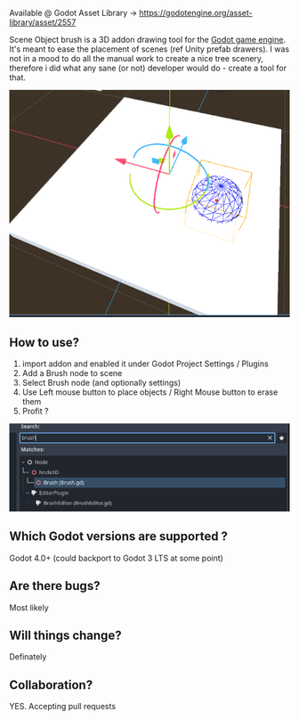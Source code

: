 Available @ Godot Asset Library -> https://godotengine.org/asset-library/asset/2557

Scene Object brush is a 3D addon drawing tool for the [Godot game engine][god]. It's meant to ease the placement of scenes (ref Unity prefab drawers). I was not in a mood to do all the manual work to create a nice tree scenery, therefore i did what any sane (or not) developer would do - create a tool for that.

<img alt="Object Brush in Action" src="resources/godot_object_brush_action.gif">

## How to use? 
1. import addon and enabled it under Godot Project Settings / Plugins
2. Add a Brush node to scene
3. Select Brush node (and optionally settings)
4. Use Left mouse button to place objects / Right Mouse button to erase them
5. Profit ? 

<img alt="Brush node" src="resources/brush_node.png">

## Which Godot versions are supported ? 
Godot 4.0+ (could backport to Godot 3 LTS at some point)

## Are there bugs?
Most likely

## Will things change?
Definately

## Collaboration?
YES. Accepting pull requests

[god]: https://godotengine.org/
